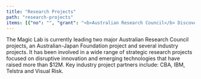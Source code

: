 ```yaml
---
title: "Research Projects"
path: "research-projects"
items: [{"no": "", "grant": "<b>Australian Research Council</b> Discovery Project", "date": "2016 - 2018", "funding": "$380,000", "projecttitle": "<b>Robust Intelligence: Rational Decision-Making under Risk and Uncertainty</b>", "chiefinvestigators": "Mary-Anne Williams", "partners": "Peter G\u00e4rdenfors, Henri Prade and Pavlos Peppas", "summary": "Intelligent agents exercise profound and growing impact in business and society. However, significant problems\narise in intelligent agent deployment as their theoretical underpinnings do not ensure rational decision making in\ncomplex real-world settings. This project will bridge the gap between theory and practice with an innovative\nframework for rational decision making under risk and uncertainty. It will open the door to previously unimaginable\ntransformational technologies that will drive new entrepreneurial opportunities in agent-based global services.\n", "link": ""}, {"no": "", "grant": "<b>IBM PhD Fellowship</b>", "date": "2015 - 2016", "funding": "$25,000", "projecttitle": "<b>Data Analytics driving Disruptive Innovation</b>", "chiefinvestigators": "Mahya Mirzaei Poueinag", "partners": "IBM", "summary": "This project is using data analytics to bring disruptive innovation to the financial services industry.", "link": ""}, {"no": "", "grant": "<b>EU 7th Framework</b>", "date": "2014 - 2019", "funding": "$4,300,000.00", "projecttitle": "[VOICE: Virtual Open Incubation Ecosystem](http://www.voice-project.eu/)", "chiefinvestigators": "Mary-Anne Williams and Pavlos Peppas", "partners": "Aalborg University Denmark,\nAIT Greece,\nINTRASOFT International", "summary": "The VOICE Project involves eight University Partners. It aims to help bridge the gap in the broader entrepreneurial development ecosystem by providing an international, virtual innovation and entrepreneurship ecosystem based on open innovation, crowdsourcing and co-creation principles; where individual users and start-ups will meet, find collaborators and partners, co-create ideas and prototypes, utilise the wisdom of the crowd to assess the value of the project idea and/or prototype, share and find connections/partners, business and technical information, knowledge on start-up related topics, online tools, online content and open educational material as well as access to capital and crowd-funding.", "link": ""}, {"no": "", "grant": "<b>CBA Data Analytics Project</b>", "date": "2014 - 2016", "funding": "", "projecttitle": "<b>Strategic Innovation: Changing the Culture and Mindset to Evidence based Decision Making and Predictive Analytics</b>", "chiefinvestigators": "Mary-Anne Williams", "partners": "[Commonwealth Bank](http://commbank.com.au)", "summary": "This project led by Professor Mary-Anne Williams is designed to develop a data analytics mindset in the bank and enhance CBA's predictive analytics capabiliites providing  extraordinary opportunities for UTS staff and students. The project engaged Data Analytics Leaders at CBA, key Magic Lab researchers (Dr Benjamin Johnston and Dr Xun Wang), Magic Lab PhD Students (Mayha, Pramod, Ali, Nima), the UTS Business School, and Ernst and Young. CBA have hired several UTS students involved in the project as data scientists and invited UTS students to engage with them in the CBA Innovation Lab.", "link": ""}, {"no": "", "grant": "<b>Australia Japan Foundation</b>", "date": "2014 - 2015", "funding": "$22,000", "projecttitle": "<b>Building a Social Robotics Ecosystem</b>", "chiefinvestigators": "Xun Wang, Benjamin Johnston, Pavlos Peppas, Mary-Anne Williams", "partners": "University of Tokyo and University of Osaka", "summary": "This AJF project will develop new Australia-Japan relationships through knowledge sharing in social robotics. Social robots are expected to have a significant impact on national technological capabilities. Social robots are a disruptive technology and therefore of significant importance to the future of Australia and Japan. A disruptive technology is an innovation that eventually goes on to displace an earlier technology often creating a new market or industry in the process.", "link": ""}, {"no": "", "grant": "<b>IBM PhD Fellowship</b>", "date": "2013 \u2013 2014", "funding": "$25,000", "projecttitle": "<b>Social Network for Robots</b>", "chiefinvestigators": "Wei Wang", "partners": "IBM", "summary": "", "link": ""}, {"no": "", "grant": "<b>IBM PhD Fellowship</b>", "date": "2013 \u2013 2013", "funding": "$25,000", "projecttitle": "<b>Data Analytics</b>", "chiefinvestigators": "Jinjiu Li", "partners": "IBM", "summary": "", "link": ""}, {"no": "1", "grant": "<b>Australian Research Council Linkage Project</b>", "date": "2012 \u2013 2015", "funding": "$320,000", "projecttitle": "<b>A Framework for Physical and Social Collaboration: Towards the Smarter Planet Vision</b>", "chiefinvestigators": "Mary-Anne Williams, Benjamin Johnston and Glenn Wightwick", "partners": "[IBM - Australia](http://www.ibm.com/au/en/)", "summary": "This project will make intelligent collaborative technologies a reality by advancing the theory of collaborative action and developing an innovative framework and practical methods which will allow intelligent systems to undertake the collaborative actions required for applications in transport, energy management, sustainability, and healthcare.", "link": ""}, {"no": "2", "grant": "<b>Australian Research Council Discovery Project</b>", "date": "2012 \u2013 2015", "funding": "$340,000", "projecttitle": "<b>Adaptive Cyber-Physical Technologies with Attention Driven Common-sense Behaviours</b>", "chiefinvestigators": "Mary-Anne Williams and Peter G\u00e4rdenfors", "partners": "Lund University Sweden", "summary": "Designing intelligent cyber-physical systems for open, complex and changing environments presents enormous scientific challenges. This project will develop an innovative framework, methods and tools that provide cyber-physical technologies with attention based common-sense capabilities for adapting to new, unexpected and unforeseen situations.", "link": ""}, {"no": "", "grant": "<b>IBM PhD Fellowship</b>", "date": "2012 \u2013 2013", "funding": "$20,000", "projecttitle": "<b>Risk Management and Planning</b>", "chiefinvestigators": "Pramod Parajuli", "partners": "IBM", "summary": "", "link": ""}, {"no": "", "grant": "<b>Endeavour PhD Leadership Scholarship</b>", "date": "2012 - 2015", "funding": "$100,000", "projecttitle": "<b>Robot Self-Awareness</b>", "chiefinvestigators": "Muh. Anshar", "partners": "Australian Governement, Dept of Education and Training", "summary": "", "link": ""}, {"no": "", "grant": "<b>Endeavour PhD Fellowship</b>", "date": "2012", "funding": "$25,000", "projecttitle": "<b>Privacy in Cyber-Physical Systems</b>", "chiefinvestigators": "Shan Chen", "partners": "Indiana University Bloomington", "summary": "6 month visit to Indiana University Bloomington", "link": ""}, {"no": "3", "grant": "<b>Australian Research Council Linkage Project </b>", "date": "2011-2014", "funding": "$280,000", "projecttitle": "<b>Establishing a Next Generation Framework to Determine the Influence of Intelligent Water Metering on Householder Attitudes and Behaviours</b>", "chiefinvestigators": "Stuart B White, Rodney A Stewart, Mary-Anne Williams, Damien P Giurco, Kelvin R O'Halloran", "partners": "Institute of Sustainable Futures and Mid-Coast Water", "summary": "This project will test competing theories on how householders respond to interactive water consumption data from smart meters. The outcome is a novel framework for intelligent water management; underpinned by innovative research into causal mechanisms linking data communication to knowledge, and the impact of knowledge on attitudes and behaviours.", "link": ""}, {"no": "", "grant": "UTS Masterplan", "date": "2011 \u2013 2013", "funding": "$300,000", "projecttitle": "Social Robotics", "chiefinvestigators": "Mary-Anne Williams", "partners": "MIT, Stanford University, Cornell University, University of Tokyo, University of California Berkeley, Bosch, Samsung, Willow Garage and Clearpath.", "summary": "Developing a Framework for Human-Robot Interaction within the PR2 robot community", "link": ""}, {"no": "", "grant": "IBM PhD Fellowship", "date": "2011 \u2013 2012", "funding": "$20,000", "projecttitle": "Attention Cognitive Architecture", "chiefinvestigators": "Rony Novianto", "partners": "Lund University Sweden", "summary": "", "link": ""}, {"no": "", "grant": "Endeavour PhD Fellowship 2011", "date": "2011", "funding": "$25,000", "projecttitle": "Cognitive Robotics", "chiefinvestigators": "Rony Novianto", "partners": "Lund University Sweden", "summary": "6 month visit to Lund University Sweden", "link": ""}, {"no": "", "grant": "Endeavour PhD Fellowship 2011", "date": "2011", "funding": "$25,000", "projecttitle": "Belief Revision for Robots", "chiefinvestigators": "Saleha Raza", "partners": "IBA, Karachi, Pakistan", "summary": "6 month visit to UTS", "link": ""}, {"no": "", "grant": "Endeavour PhD Leadership Scholarship", "date": "2011 - 2014", "funding": "$100,000", "projecttitle": "Risk Management and Planning", "chiefinvestigators": "Pramod Parajuli", "partners": "Australian Governement, Dept of Education and Training", "summary": "", "link": ""}, {"no": "", "grant": "Endeavour Research Fellowship 2010", "date": "2010", "funding": "$25,000", "projecttitle": "Internet of Things", "chiefinvestigators": "Sajjad Haider", "partners": "IBA, Karachi, Pakistan", "summary": "6 month visit to UTS", "link": ""}, {"no": "", "grant": "IBM PhD Fellowship", "date": "2010 \u2013 2011", "funding": "$20,000", "projecttitle": "Risk Management", "chiefinvestigators": "Xun Wang", "partners": "", "summary": "", "link": ""}, {"no": "", "grant": "DEST China Australia Research Grant", "date": "2010 - 2011", "funding": "$20,000", "projecttitle": "Practical Cognitive Agents", "chiefinvestigators": "Mary-Anne Williams, Xiaoping Chen, China, and Wei Liu UWA", "partners": "USTC, UWA", "summary": "Enriching collaborative international infrastructures and exploring on demand services management. This project gained considerable interest and was highlighted at WORLD EXPO 2010 Shanghai and featured in a Australia-China Project book distributed at WORLD EXPO 2010.", "link": ""}, {"no": "", "grant": "Gift from Samsung and Play Communications", "date": "2010", "funding": "$12,000", "projecttitle": "to Further the hopes and reams of the Magic Lab", "chiefinvestigators": "Benjamin Johnston and Mary-Anne Williams", "partners": "Samsung and Play Communications", "summary": "", "link": ""}, {"no": "4", "grant": "Australian Research Council Discovery Project", "date": "2008 \u2013 2011", "funding": "$270,000", "projecttitle": "Developing and Managing Sustainable Technology-enabled Innovation Capabilities", "chiefinvestigators": "Mary-Anne Williams", "partners": "University of Sydney", "summary": "This project will help organisations develop sustainable innovation capabilities using disruptive technologies.", "link": ""}, {"no": "5", "grant": "Australian Research Council Discovery Project", "date": "2007 \u2013 2011", "funding": "$340,000", "projecttitle": "Planning, Communication, and Collaboration in Cognitive Systems", "chiefinvestigators": "Mary-Anne Williams and Peter G\u00e4rdenfors", "partners": "Lund University Sweden", "summary": "This project develops a better understanding of collaboration in complex environments.", "link": ""}, {"no": "", "grant": "UTS Partnership Project + IBM Faculty Award 2007 \u2013 2008", "date": "2007 \u2013 2008", "funding": "$20,000", "projecttitle": "Cognitive Agents and Robots in Virtual Worlds", "chiefinvestigators": "Mary-Anne Williams and Glenn Wightwick", "partners": "IBM Australia", "summary": "Innovative methods for objects in virtual worlds and simulated environments", "link": ""}, {"no": "", "grant": "UTS Challenge Grant", "date": "2006", "funding": "$30,000", "projecttitle": "A Transdisciplinary Framework for Innovation and Collaboration", "chiefinvestigators": "Mary-Anne Williams (Project Leader) across 6 Faculties involving 15 Researchers", "partners": "", "summary": "Innovation and collaboration are critical for Australia\u2019s future growth, strategic positioning and competitive advantage.", "link": ""}, {"no": "", "grant": "Denmark\u2019s National Bank Project", "date": "2006", "funding": "$50,000", "projecttitle": "Risk Management in Complex and Dynamic International Business Environments", "chiefinvestigators": "Mary-Anne Williams and Niels Bj\u00f8rn- Andersen", "partners": "Copenhagen Business School and Danmark's National Bank", "summary": "", "link": ""}, {"no": "6", "grant": "Australian Research Council Discovery Project", "date": "2004 \u2013 2007", "funding": "$200,000", "projecttitle": "Intelligent Agent and Semantic Web empowered eFinance: A Knowledge Management Approach to enable and sustain Innovation", "chiefinvestigators": "Mary-Anne Williams and Deiter Fensel", "partners": "University of Innsbruck, Austria", "summary": "This research project made strong theoretical advances by developing an integrated and scalable knowledge engineering approach to the problems confronting Australian Industry.", "link": ""}, {"no": "7", "grant": "Australia Research Council Discovery Project", "date": "2002 \u2013 2006", "funding": "$200,000", "projecttitle": "Agent-Oriented Concept Management", "chiefinvestigators": "Mary-Anne Williams and Peter G\u00e4rdenfors", "partners": "Lund University Sweden", "summary": "In order for agents to communicate effectively they must share concepts, and attribute the same meaning to shared concepts. Concept management is a new area of research with important application to intelligent systems.", "link": ""}, {"no": "8", "grant": "Australia Research Council Project Discovery/Large", "date": "2000 \u2013 2003", "funding": "$200,000", "projecttitle": "Information and Knowledge Integration", "chiefinvestigators": "Mary-Anne Williams and Grigoris Antoniou", "partners": "University of Crete, Greece", "summary": "One of the key issues in global information infrastructures like the World Wide Web and enterprise networks is the ability to combine information from different sources in meaningful ways. The problem of information and knowledge integration lies at the heart of the project.", "link": ""}, {"no": "9", "grant": "Australia Research Council Discovery/Large Project", "date": "1998 \u2013 2001", "funding": "$200,000", "projecttitle": "Exception-Tolerant Information Systems for Managing Uncertain Information", "chiefinvestigators": "Mary-Anne Williams, Didier Dubios and Henri Prade", "partners": "CNRS, France", "summary": "This project designed and developed exception-tolerant techniques to allow business systems to perform effectively when using qualitatively uncertain information.", "link": ""}, {"no": "10", "grant": "Australia Research Council Discovery/Large Project", "date": "1997 \u2013 2000", "funding": "$200,000", "projecttitle": "Reasoning with Changing and Incomplete Information Project", "chiefinvestigators": "Mary-Anne Williams and Grigoris Antoniou", "partners": "", "summary": "Developed a decision making framework for handling decisions based on changing and incomplete information using techniques from Knowledge Representation and Reasoning.", "link": ""}, {"no": "11", "grant": "Australia Research Council Discovery/Large Project\n", "date": "1996 \u2013 1999", "funding": "$170,000", "projecttitle": "Entrenchment Based Reasoning about Action", "chiefinvestigators": "Norman Foo, Pavlos Peppas and Mary-Anne Williams", "partners": "University of Sydney", "summary": "This project developed innovative algorithms for challenging planning problems that allowed for changing requirements.", "link": ""}]
---
```

The Magic Lab is currently leading two major Australian Research Council projects, an Australian-Japan Foundation project and several industry projects. It has been involved in a wide range of strategic research projects focused on disruptive innovation and emerging technologies that have raised more than $12M. Key industry project partners include: CBA, IBM, Telstra and Visual Risk.





